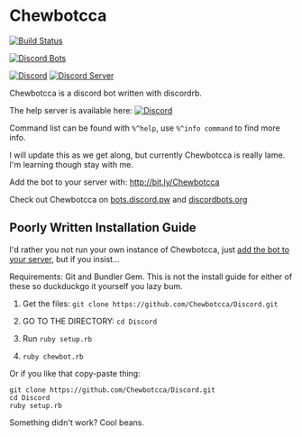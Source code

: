 # Chewbotcca

[![Build Status](https://travis-ci.org/Chewbotcca/Discord.svg?branch=master)](https://travis-ci.org/Chewbotcca/Discord)

[![Discord Bots](https://discordbots.org/api/widget/200052560399171584.svg)](https://discordbots.org/bot/200052560399171584)

[![Discord](https://discordapp.com/api/guilds/134445052805120001/embed.png?style=banner3)](https://discord.gg/0kYlxgkh65QhZAjm)
[![Discord Server](https://discordapp.com/api/guilds/200388197396512768/embed.png?style=banner3)](https://discord.gg/Q8TazNz)

Chewbotcca is a discord bot written with discordrb.

The help server is available here: [![Discord](https://discordapp.com/api/guilds/134445052805120001/widget.png)](https://discord.gg/0kYlxgkh65QhZAjm)

Command list can be found with `%^help`, use `%^info command` to find more info.

I will update this as we get along, but currently Chewbotcca is really lame. I'm learning though stay with me.

Add the bot to your server with: http://bit.ly/Chewbotcca

Check out Chewbotcca on [bots.discord.pw](https://bots.discord.pw/bots/200052560399171584) and [discordbots.org](https://discordbots.org/bot/200052560399171584)

## Poorly Written Installation Guide

I'd rather you not run your own instance of Chewbotcca, just [add the bot to your server](http://bit.ly/Chewbotcca), but if you insist...

Requirements: Git and Bundler Gem. This is not the install guide for either of these so duckduckgo it yourself you lazy bum.

1) Get the files: `git clone https://github.com/Chewbotcca/Discord.git`

2) GO TO THE DIRECTORY: `cd Discord`

3) Run `ruby setup.rb`

4) `ruby chewbot.rb`

Or if you like that copy-paste thing:

```
git clone https://github.com/Chewbotcca/Discord.git
cd Discord
ruby setup.rb
```

Something didn't work? Cool beans.
